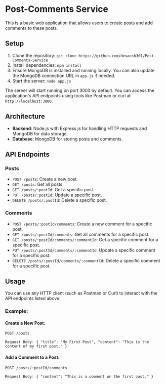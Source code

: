 # Post-Comments Service
This is a basic web application that allows users to create posts and add comments to these posts.

## Setup
1. Clone the repository:
`git clone https://github.com/devansh301/Post-Comments-Service`
2. Install dependencies:
`npm install`
3. Ensure MongoDB is installed and running locally. You can also update the MongoDB connection URL in `app.js` if needed.
4. Start the server:
`node app.js`

The server will start running on port 3000 by default. You can access the application's API endpoints using tools like Postman or curl at `http://localhost:3000`.

## Architecture

- **Backend**: Node.js with Express.js for handling HTTP requests and MongoDB for data storage.
- **Database**: MongoDB for storing posts and comments.

## API Endpoints

### Posts

- `POST /posts`: Create a new post.
- `GET /posts`: Get all posts.
- `GET /posts/:postId`: Get a specific post.
- `PUT /posts/:postId`: Update a specific post.
- `DELETE /posts/:postId`: Delete a specific post.

### Comments

- `POST /posts/:postId/comments`: Create a new comment for a specific post.
- `GET /posts/:postId/comments`: Get all comments for a specific post.
- `GET /posts/:postId/comments/:commentId`: Get a specific comment for a specific post.
- `PUT /posts/:postId/comments/:commentId`: Update a specific comment for a specific post.
- `DELETE /posts/:postId/comments/:commentId`: Delete a specific comment for a specific post.

## Usage

You can use any HTTP client (such as Postman or Curl) to interact with the API endpoints listed above. 

### Example:

#### Create a New Post:
`POST /posts`

`Request Body:
{
"title": "My First Post",
"content": "This is the content of my first post."
}`

#### Add a Comment to a Post:
`POST /posts/:postId/comments`

`Request Body:
{
"content": "This is a comment on the first post."
}`
